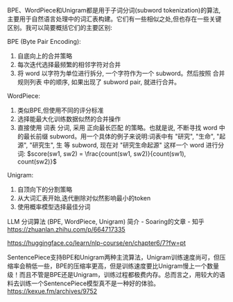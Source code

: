 
BPE、WordPiece和Unigram都是用于子词分词(subword tokenization)的算法,主要用于自然语言处理中的词汇表构建。它们有一些相似之处,但也存在一些关键区别。我可以简要概括它们的主要区别:

BPE (Byte Pair Encoding):
1. 自底向上的合并策略
2. 每次迭代选择最频繁的相邻字符对合并
3. 将 word 以字符为单位进行拆分, 一个字符作为一个 subword。然后按照 合并规则列表 中的顺序, 如果出现了 subword pair, 就进行合并。


WordPiece:
1. 类似BPE,但使用不同的评分标准
2. 选择能最大化训练数据似然的合并操作
3. 直接使用 词表 分词, 采用 正向最长匹配 的策略。也就是说, 不断寻找 word 中的最长前缀 subword。用一个具体的例子来说明:词表中有 "研究", "生命", "起源", "研究生", 生 等 subword, 现在对 "研究生命起源" 这样一个 word 进行分词:
$score(sw1, sw2) = \frac{count(sw1, sw2)}{count(sw1), count(sw2)}$

Unigram:
1. 自顶向下的分割策略
2. 从大词汇表开始,迭代删除对似然影响最小的token
3. 使用概率模型选择最佳分词


LLM 分词算法 (BPE, WordPiece, Unigram) 简介 - Soaring的文章 - 知乎
https://zhuanlan.zhihu.com/p/664717335

https://huggingface.co/learn/nlp-course/en/chapter6/7?fw=pt

SentencePiece支持BPE和Unigram两种主流算法，Unigram训练速度尚可，但压缩率会稍低一些，BPE的压缩率更高，但是训练速度要比Unigram慢上一个数量级！而且不管是BPE还是Unigram，训练过程都极费内存。总而言之，用较大的语料去训练一个SentencePiece模型真不是一种好的体验。
https://kexue.fm/archives/9752
